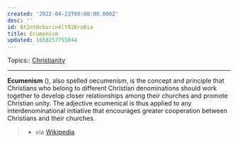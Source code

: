 ```yaml
---
created: '2022-04-23T00:00:00.000Z'
desc: ''
id: 6t2nt0cburin4lt028ro0ia
title: Ecumenism
updated: 1658257755044
---
```

   
Topics::  [Christianity](../archive/Christianity.md)   
   
   
---   
   
**Ecumenism** (), also spelled oecumenism, is the concept and principle that Christians who belong to different Christian denominations should work together to develop closer relationships among their churches and promote Christian unity. The adjective ecumenical is thus applied to any interdenominational initiative that encourages greater cooperation between Christians and their churches.   
   
> - via [Wikipedia](https://en.wikipedia.org/wiki/Ecumenism)